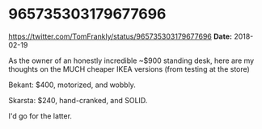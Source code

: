 # 965735303179677696
https://twitter.com/TomFrankly/status/965735303179677696
**Date:** 2018-02-19

As the owner of an honestly incredible ~$900 standing desk, here are my thoughts on the MUCH cheaper IKEA versions (from testing at the store)

Bekant: $400, motorized, and wobbly.

Skarsta: $240, hand-cranked, and SOLID. 

I'd go for the latter.
